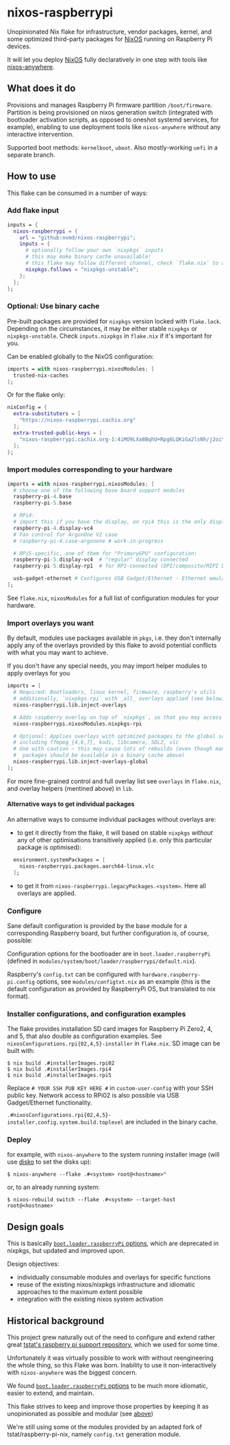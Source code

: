 # nixos-raspberrypi

Unopinionated Nix flake for infrastructure, vendor packages, kernel, and some optimized third-party packages for [NixOS](https://nixos.org/) running on Raspberry Pi devices.

It will let you deploy [NixOS](https://nixos.org/) fully declaratively in one step with tools like [nixos-anywhere](https://github.com/nix-community/nixos-anywhere/).

## What does it do

Provisions and manages Raspberry Pi firmware partition `/boot/firmware`. Partition is being provisioned on nixos generation switch (integrated with bootloader activation scripts, as opposed to oneshot systemd services, for example), enabling to use deployment tools like `nixos-anywhere` without any interactive intervention.

Supported boot methods: `kernelboot`, `uboot`. Also mostly-working `uefi` in a separate branch.

## How to use

This flake can be consumed in a number of ways:

### Add flake input
```flake.nix
inputs = {
  nixos-raspberrypi = {
    url = "github:nvmd/nixos-raspberrypi";
    inputs = {
      # optionally follow your own `nixpkgs` inputs
      # this may make binary cache unavailable!
      # this flake may follow different channel, check `flake.nix` to avoid unexpected rebuilds!
      nixpkgs.follows = "nixpkgs-unstable";
    };
  };
};
```

### Optional: Use binary cache

Pre-built packages are provided for `nixpkgs` version locked with `flake.lock`.
Depending on the circumstances, it may be either stable `nixpkgs` or `nixpkgs-unstable`. Check `inputs.nixpkgs` in `flake.nix` if it's important for you.

Can be enabled globally to the NixOS configuration:
```nix
imports = with nixos-raspberrypi.nixosModules; [
  trusted-nix-caches
];
```

Or for the flake only:
```flake.nix
nixConfig = {
  extra-substituters = [
    "https://nixos-raspberrypi.cachix.org"
  ];
  extra-trusted-public-keys = [
    "nixos-raspberrypi.cachix.org-1:4iMO9LXa8BqhU+Rpg6LQKiGa2lsNh/j2oiYLNOQ5sPI="
  ];
};
```

### Import modules corresponding to your hardware

```nix
imports = with nixos-raspberrypi.nixosModules; [
  # choose one of the following base board support modules
  raspberry-pi-4.base
  raspberry-pi-5.base

  # RPi4:
  # import this if you have the display, on rpi4 this is the only display configuration option
  raspberry-pi-4.display-vc4
  # Fan control for ArgonOne V2 case
  # raspberry-pi-4.case-argonone # work-in-progress

  # RPi5-specific, one of them for "PrimaryGPU" configuration:
  raspberry-pi-5.display-vc4  # "regular" display connected
  raspberry-pi-5.display-rp1  # for RP1-connected (DPI/composite/MIPI DSI) display

  usb-gadget-ethernet # Configures USB Gadget/Ethernet - Ethernet emulation over USB
];
```

See `flake.nix`, `nixosModules` for a full list of configuration modules for your hardware.

### Import overlays you want

By default, modules use packages available in `pkgs`, i.e. they don't internally apply any of the overlays provided by this flake to avoid potential conflicts with what you may want to achieve.

If you don't have any special needs, you may import helper modules to apply overlays for you
```nix
imports = [
  # Required: Bootloaders, linux kernel, firmware, raspberry's utils
  # additionally, `nixpkgs.rpi` with _all_ overlays applied (see below)
  nixos-raspberrypi.lib.inject-overlays

  # Adds raspberry overlay on top of `nixpkgs`, so that you may access all optimized packages via `pkgs.rpi`
  nixos-raspberrypi.nixosModules.nixpkgs-rpi

  # Optional: Applies overlays with optimized packages to the global scope, 
  # including ffmpeg_{4,6,7}, kodi, libcamera, SDL2, vlc
  # Use with caution – this may cause lots of rebuilds (even though many 
  #  packages should be available in a binary cache above)
  nixos-raspberrypi.lib.inject-overlays-global
];
```

For more fine-grained control and full overlay list see `overlays` in `flake.nix`, and overlay helpers (mentined above) in `lib`.


#### Alternative ways to get individual packages

An alternative ways to consume individual packages without overlays are:

* to get it directly from the flake, it will based on stable `nixpkgs` _without_ any of other optimisations transitively applied (i.e. only this particular package is optimised):

```nix
  environment.systemPackages = [
    nixos-raspberrypi.packages.aarch64-linux.vlc
  ];
```

* to get it from `nixos-raspberrypi.legacyPackages.<system>`. Here all overlays are applied.


### Configure

Sane default configuration is provided by the base module for a corresponding Raspberry board, but further configuration is, of course, possible:

Configuration options for the bootloader are in `boot.loader.raspberryPi` (defined in `modules/system/boot/loader/raspberrypi/default.nix`).

Raspberry's `config.txt` can be configured with `hardware.raspberry-pi.config` options, see `modules/configtxt.nix` as an example (this is the default configuration as provided by RaspberryPi OS, but translated to nix format).

### Installer configurations, and configuration examples

The flake provides installation SD card images for Raspberry Pi Zero2, 4, and 5, that also double as configuration examples.
See `nixosConfigurations.rpi{02,4,5}-installer` in `flake.nix`.
SD image can be built with:
```
$ nix build .#installerImages.rpi02
$ nix build .#installerImages.rpi4
$ nix build .#installerImages.rpi5
```
Replace `# YOUR SSH PUB KEY HERE #` in `custom-user-config` with your SSH public key. Network access to RPi02 is also possible via USB Gadget/Ethernet functionality.

`.#nixosConfigurations.rpi{02,4,5}-installer.config.system.build.toplevel` are included in the binary cache.


### Deploy

for example, with `nixos-anywhere` to the system running installer image (will use [disko](https://github.com/nix-community/disko/) to set the disks up):
```shell
$ nixos-anywhere --flake .#<system> root@<hostname>"
```

or, to an already running system:
```shell
$ nixos-rebuild switch --flake .#<system> --target-host root@<hostname>
```


## Design goals

This is basically [`boot.loader.raspberryPi` options](https://search.nixos.org/options?channel=unstable&show=boot.loader.raspberryPi), which are deprecated in nixpkgs, but updated and improved upon.

Design objectives:
* individually consumable modules and overlays for specific functions
* reuse of the existing nixos/nixpkgs infrastructure and idiomatic approaches to the maximum extent possible
* integration with the existing nixos system activation


## Historical background

This project grew naturally out of the need to configure and extend rather great [tstat's raspberry pi support repository](https://github.com/tstat/raspberry-pi-nix), which we used for some time.

Unfortunately it was virtually possible to work with without reengineering the whole thing, so this Flake was born. Inability to use it non-interactively with `nixos-anywhere` was the biggest concern.

We found [`boot.loader.raspberryPi` options](https://search.nixos.org/options?channel=unstable&show=boot.loader.raspberryPi) to be much more idiomatic, easier to extend, and maintain.

This flake strives to keep and improve those properties by keeping it as unopinionated as possible and modular (see [above](#design-goals))

We're still using some ot the modules provided by an adapted fork of tstat/raspberry-pi-nix, namely `config.txt` generation module.
